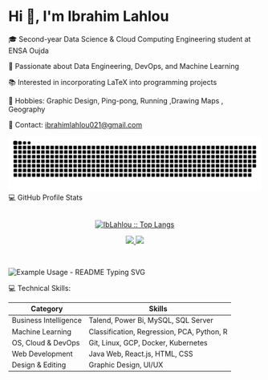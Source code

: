 # Hi 👋, I'm Ibrahim Lahlou


🎓 Second-year Data Science & Cloud Computing Engineering student at ENSA Oujda

🚀 Passionate about Data Engineering, DevOps, and Machine Learning

📚 Interested in incorporating LaTeX into programming projects

🎨 Hobbies: Graphic Design, Ping-pong, Running ,Drawing Maps , Geography

📧 Contact: ibrahimlahlou021@gmail.com


<div align="center">
  <a href="https://github.com/med-be">
  <img  src="https://github.com/1999AZZAR/1999AZZAR/blob/main/resources/img/grid-snake.svg"
       alt="snake" /></a>
</div>

  <summary>💻 GitHub Profile Stats</summary>
<div>
  <br/>
  <p align="center">
    <a href="https://github.com/IbLahlou">
      <img src="https://github-readme-stats.vercel.app/api/top-langs/?username=IbLahlou&langs_count=6&theme=vue&layout=compact&hide_border=true" alt="IbLahlou :: Top Langs" />
    </a>
  </p>
  <p align="center">
    <a href="https://github.com/IbLahlou">
      <img width="49.5%" src="https://github-readme-stats.vercel.app/api?username=IbLahlou&show_icons=true&theme=vue&hide_border=true" />
      <img width="49.5%" src="https://github-readme-streak-stats.herokuapp.com/?user=IbLahlou&theme=vue&hide_border=true" />
    </a>
  </p>
  <br>
</div>

  
![Example Usage - README Typing SVG](https://readme-typing-svg.demolab.com/?lines=Type+messages+everywhere%21;Add+a+bio+to+your+profile%21;Add+a+description+to+your+repo%21;Make+your+readme+stand+out%21&font=Fira%20Code&center=true&width=380&height=50&duration=4000&pause=1000)


💻 Technical Skills:

| Category                | Skills                                              |
|------------------------|-----------------------------------------------------|
| Business Intelligence  | Talend, Power Bi, MySQL, SQL Server                |
| Machine Learning       | Classification, Regression, PCA, Python, R         |
| OS, Cloud & DevOps     | Git, Linux, GCP, Docker, Kubernetes                |
| Web Development        | Java Web, React.js, HTML, CSS                      |
| Design & Editing       | Graphic Design, UI/UX                              |




